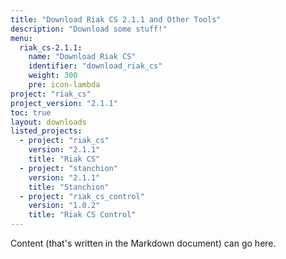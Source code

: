 ```yaml
---
title: "Download Riak CS 2.1.1 and Other Tools"
description: "Download some stuff!"
menu:
  riak_cs-2.1.1:
    name: "Download Riak CS"
    identifier: "download_riak_cs"
    weight: 300
    pre: icon-lambda
project: "riak_cs"
project_version: "2.1.1"
toc: true
layout: downloads
listed_projects:
  - project: "riak_cs"
    version: "2.1.1"
    title: "Riak CS"
  - project: "stanchion"
    version: "2.1.1"
    title: "Stanchion"
  - project: "riak_cs_control"
    version: "1.0.2"
    title: "Riak CS Control"
---
```


Content (that's written in the Markdown document) can go here.
